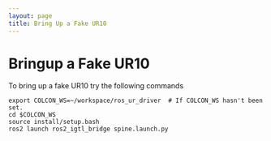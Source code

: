 ```yaml
---
layout: page
title: Bring Up a Fake UR10
---
```


Bringup a Fake UR10
===================
To bring up a fake UR10 try the following commands

~~~
export COLCON_WS=~/workspace/ros_ur_driver  # If COLCON_WS hasn't been set.
cd $COLCON_WS
source install/setup.bash
ros2 launch ros2_igtl_bridge spine.launch.py
~~~
